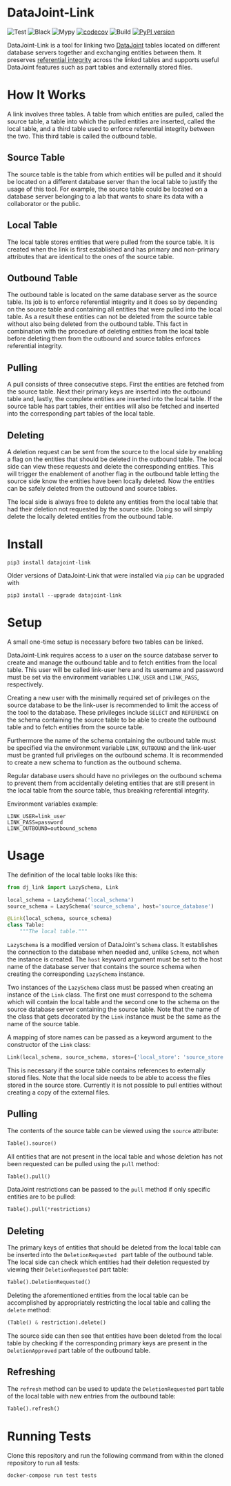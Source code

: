 # DataJoint-Link
![Test](https://github.com/cblessing24/link/workflows/Test/badge.svg)
![Black](https://github.com/cblessing24/link/workflows/Black/badge.svg)
![Mypy](https://github.com/cblessing24/link/workflows/Mypy/badge.svg)
[![codecov](https://codecov.io/gh/cblessing24/link/branch/master/graph/badge.svg?token=94RHFeL75V)](https://codecov.io/gh/cblessing24/link)
![Build](https://github.com/cblessing24/datajoint-link/workflows/Build/badge.svg)
[![PyPI version](https://badge.fury.io/py/datajoint-link.svg)](https://badge.fury.io/py/datajoint-link)

 DataJoint-Link is a tool for linking two [DataJoint](https://datajoint.io/) tables located on different database
  servers together and exchanging entities between them. It preserves [referential integrity](https://docs.datajoint.io/python/concepts/04-Integrity.html#referential-integrity) across the linked tables and supports useful DataJoint features such as part tables and externally stored files. 

# How It Works
A link involves three tables. A table from which entities are pulled, called the source table, a table into which the
 pulled entities are inserted, called the local table, and a third table used to enforce referential integrity between
  the two. This third table is called the outbound table.

## Source Table
The source table is the table from which entities will be pulled and it should be located on a different database server
 than the local table to justify the usage of this tool. For example, the source table could be located on a database
  server belonging to a lab that wants to share its data with a collaborator or the public.
  
## Local Table
The local table stores entities that were pulled from the source table. It is created when the link is first established
 and has primary and non-primary attributes that are identical to the ones of the source table.
 
## Outbound Table
The outbound table is located on the same database server as the source table. Its job is to enforce referential
 integrity and it does so by depending on the source table and containing all entities that were pulled into the
  local table. As a result these entities can not be deleted from the source table without also being deleted from
   the outbound table. This fact in combination with the procedure of deleting entities from the local table before
    deleting them from the outbound and source tables enforces referential integrity.
    
## Pulling
A pull consists of three consecutive steps. First the entities are fetched from the source table. Next their primary
 keys are inserted into the outbound table and, lastly, the complete entities are inserted into the local table. If
  the source table has part tables, their entities will also be fetched and inserted into the corresponding part
   tables of the local table.
  
## Deleting
A deletion request can be sent from the source to the local side by enabling a flag on the entities that should be
 deleted in the outbound table. The local side can view these requests and delete the corresponding entities. This
  will trigger the enablement of another flag in the outbound table letting the source side know the entities have
   been locally deleted. Now the entities can be safely deleted from the outbound and source tables.
   
The local side is always free to delete any entities from the local table that had their deletion not requested by
 the source side. Doing so will simply delete the locally deleted entities from the outbound table.
  
# Install
```pip3 install datajoint-link```

Older versions of DataJoint-Link that were installed via `pip` can be upgraded with

```pip3 install --upgrade datajoint-link```

# Setup
A small one-time setup is necessary before two tables can be linked.

DataJoint-Link requires access to a user on the source database server to create and manage the outbound table and to
 fetch entities from the local table. This user will be called link-user here and its username and password must be
  set via the environment variables `LINK_USER` and `LINK_PASS`, respectively.

Creating a new user with the minimally required set of privileges on the source database to be the link-user is
 recommended to limit the access of the tool to the database. These privileges include `SELECT` and `REFERENCE` on
  the schema containing the source table to be able to create the outbound table and to fetch entities from the
   source table.
 
 Furthermore the name of the schema containing the outbound table must be specified via the environment variable
  `LINK_OUTBOUND` and the link-user must be granted full privileges on the outbound schema. It is recommended to
   create a new schema to function as the outbound schema.
   
Regular database users should have no privileges on the outbound schema to prevent them from accidentally deleting
 entities that are still present in the local table from the source table, thus breaking referential integrity.
     
 Environment variables example:
 ```
LINK_USER=link_user
LINK_PASS=password
LINK_OUTBOUND=outbound_schema
```

# Usage
The definition of the local table looks like this:
```python
from dj_link import LazySchema, Link

local_schema = LazySchema('local_schema')
source_schema = LazySchema('source_schema', host='source_database')

@Link(local_schema, source_schema)
class Table:
    """The local table."""
```
`LazySchema` is a modified version of DataJoint's `Schema` class. It establishes the connection to the database when
 needed and, unlike `Schema`, not when the instance is created. The `host` keyword argument must be set to the host
  name of the database server that contains the source schema when creating the corresponding `LazySchema` instance.
   
Two instances of the `LazySchema` class must be passed when creating an instance of the `Link` class. The first one must
 correspond to the schema which will contain the local table and the second one to the schema on the source database
  server containing the source table. Note that the name of the class that gets decorated by the `Link` instance must be
   the same as the name of the source table.

A mapping of store names can be passed as a keyword argument to the constructor of the `Link` class:
```python
Link(local_schema, source_schema, stores={'local_store': 'source_store'})
```
This is necessary if the source table contains references to externally stored files. Note that the local side needs
 to be able to access the files stored in the source store. Currently it is not possible to pull entities without
  creating a copy of the external files.

## Pulling
The contents of the source table can be viewed using the `source` attribute:
```python
Table().source()
```

All entities that are not present in the local table and whose deletion has not been requested can be pulled using the
 `pull` method:
```python
Table().pull()
```

DataJoint restrictions can be passed to the `pull` method if only specific entities are to be pulled:
```python
Table().pull(*restrictions)
```

## Deleting

The primary keys of entities that should be deleted from the local table can be inserted into the `DeletionRequested
` part table of the outbound table. The local side can check which entities had their deletion requested by viewing
 their `DeletionRequested` part table:
 ```python
Table().DeletionRequested()
```

Deleting the aforementioned entities from the local table can be accomplished by appropriately restricting the local
 table and calling the `delete` method:
```python
(Table() & restriction).delete()
```

The source side can then see that entities have been deleted from the local table by checking if the corresponding
 primary keys are present in the `DeletionApproved` part table of the outbound table.

## Refreshing
The `refresh` method can be used to update the `DeletionRequested` part table of the local table with new entries from
 the outbound table:
```python
Table().refresh()
```

# Running Tests
Clone this repository and run the following command from within the cloned repository to run all tests:
```
docker-compose run test tests
```
